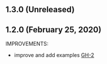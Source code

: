 ## 1.3.0 (Unreleased)
## 1.2.0 (February 25, 2020)

IMPROVEMENTS:

- improve and add examples [GH-2](https://github.com/terraform-alicloud-modules/terraform-alicloud-slb-listener/pull/2)
